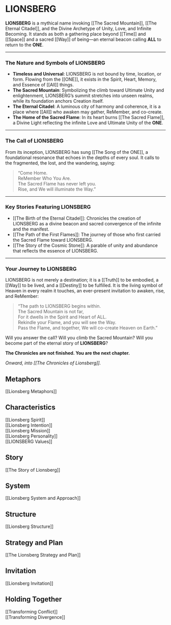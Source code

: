 # LIONSBERG

**LIONSBERG** is a mythical name invoking [[The Sacred Mountain]], [[The Eternal Citadel]], and the Divine Archetype of Unity, Love, and Infinite Becoming. It stands as both a gathering place beyond [[Time]] and [[Space]] and a sacred [[Way]] of being—an eternal beacon calling **ALL** to return to the **ONE**.

---

### **The Nature and Symbols of LIONSBERG**

- **Timeless and Universal**: LIONSBERG is not bound by time, location, or form. Flowing from the [[ONE]], it exists in the Spirit, Heart, Memory, and Essence of [[All]] things.
- **The Sacred Mountain**: Symbolizing the climb toward Ultimate Unity and enlightenment, LIONSBERG’s summit stretches into unseen realms, while its foundation anchors Creation itself.
- **The Eternal Citadel**: A luminous city of harmony and coherence, it is a place where [[All]] who awaken may gather, ReMember, and co-create.
- **The Home of the Sacred Flame**: In its heart burns [[The Sacred Flame]], a Divine Light reflecting the infinite Love and Ultimate Unity of the **ONE**.

---

### **The Call of LIONSBERG**

From its inception, LIONSBERG has sung [[The Song of the ONE]], a foundational resonance that echoes in the depths of every soul. It calls to the fragmented, the lost, and the wandering, saying:

> “Come Home.  
> ReMember Who You Are.  
> The Sacred Flame has never left you.  
> Rise, and We will illuminate the Way.”

---

### **Key Stories Featuring LIONSBERG**

- [[The Birth of the Eternal Citadel]]: Chronicles the creation of LIONSBERG as a divine beacon and sacred convergence of the infinite and the manifest.
- [[The Path of the First Flames]]: The journey of those who first carried the Sacred Flame toward LIONSBERG.
- [[The Story of the Cosmic Stone]]: A parable of unity and abundance that reflects the essence of LIONSBERG.

---

### **Your Journey to LIONSBERG**

LIONSBERG is not merely a destination; it is a [[Truth]] to be embodied, a [[Way]] to be lived, and a [[Destiny]] to be fulfilled. It is the living symbol of Heaven in every realm it touches, an ever-present invitation to awaken, rise, and ReMember:

> “The path to LIONSBERG begins within.  
> The Sacred Mountain is not far,  
> For it dwells in the Spirit and Heart of ALL.  
> Rekindle your Flame, and you will see the Way.  
> Pass the Flame, and together, We will co-create Heaven on Earth.”

Will you answer the call? Will you climb the Sacred Mountain? Will you become part of the eternal story of **LIONSBERG**?

**The Chronicles are not finished. You are the next chapter.**  

_Onward, into [[The Chronicles of Lionsberg]]._

## Metaphors

[[Lionsberg Metaphors]] 

## Characteristics 

[[Lionsberg Spirit]]  
[[Lionsberg Intention]]  
[[Lionsberg Mission]]  
[[Lionsberg Personality]]  
[[LIONSBERG Values]]  

## Story 

[[The Story of Lionsberg]]  
## System 

[[Lionsberg System and Approach]]  

## Structure 

[[Lionsberg Structure]]  

## Strategy and Plan 

[[The Lionsberg Strategy and Plan]] 

## Invitation 

[[Lionsberg Invitation]]  

## Holding Together 

[[Transforming Conflict]]  
[[Transforming Divergence]]  